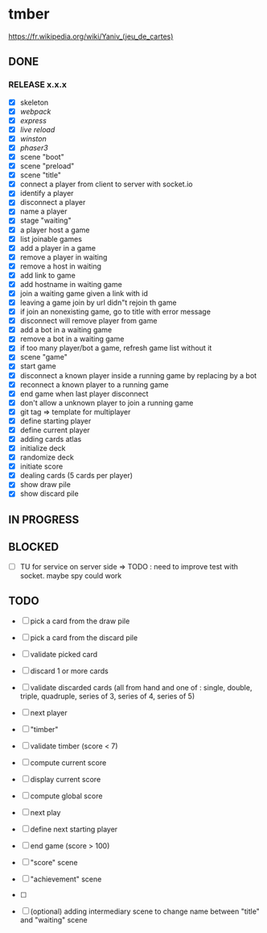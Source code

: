 # tmber

https://fr.wikipedia.org/wiki/Yaniv_(jeu_de_cartes)

## DONE

### RELEASE x.x.x

- [x] skeleton
- [x] _webpack_
- [x] _express_
- [x] _live reload_
- [x] _winston_
- [x] _phaser3_
- [x] scene "boot"
- [x] scene "preload"
- [x] scene "title"
- [x] connect a player from client to server with socket.io
- [x] identify a player
- [x] disconnect a player
- [x] name a player
- [x] stage "waiting"
- [x] a player host a game
- [x] list joinable games
- [x] add a player in a game
- [x] remove a player in waiting
- [x] remove a host in waiting
- [x] add link to game
- [x] add hostname in waiting game
- [x] join a waiting game given a link with id
- [x] leaving a game join by url didn"t rejoin th game
- [x] if join an nonexisting game, go to title with error message
- [x] disconnect will remove player from game
- [x] add a bot in a waiting game
- [x] remove a bot in a waiting game
- [x] if too many player/bot a game, refresh game list without it
- [x] scene "game"
- [x] start game
- [x] disconnect a known player inside a running game by replacing by a bot
- [x] reconnect a known player to a running game
- [x] end game when last player disconnect
- [x] don't allow a unknown player to join a running game
- [x] git tag => template for multiplayer
- [x] define starting player
- [x] define current player
- [x] adding cards atlas
- [x] initialize deck
- [x] randomize deck
- [x] initiate score
- [x] dealing cards (5 cards per player)
- [x] show draw pile
- [x] show discard pile

## IN PROGRESS


## BLOCKED

- [ ] TU for service on server side => TODO : need to improve test with socket. maybe spy could work

## TODO


- [ ] pick a card from the draw pile
- [ ] pick a card from the discard pile
- [ ] validate picked card
  
- [ ] discard 1 or more cards
- [ ] validate discarded cards (all from hand and one of : single, double, triple, quadruple, series of 3, series of 4, series of 5)

- [ ] next player

- [ ] "timber"
- [ ] validate timber (score < 7)

- [ ] compute current score
- [ ] display current score

- [ ] compute global score

- [ ] next play
- [ ] define next starting player
- [ ] end game (score > 100)
- [ ] "score" scene
- [ ] "achievement" scene
- [ ] 

- [ ] (optional) adding intermediary scene to change name between "title" and "waiting" scene